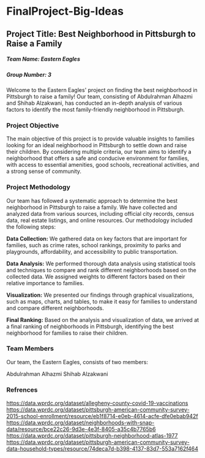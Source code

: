 # FinalProject-Big-Ideas
## Project Title: Best Neighborhood in Pittsburgh to Raise a Family
##### Team Name: Eastern Eagles
##### Group Number: 3

Welcome to the Eastern Eagles' project on finding the best neighborhood in Pittsburgh to raise a family! Our team, consisting of Abdulrahman Alhazmi and Shihab Alzakwani, has conducted an in-depth analysis of various factors to identify the most family-friendly neighborhood in Pittsburgh.

### Project Objective
The main objective of this project is to provide valuable insights to families looking for an ideal neighborhood in Pittsburgh to settle down and raise their children. By considering multiple criteria, our team aims to identify a neighborhood that offers a safe and conducive environment for families, with access to essential amenities, good schools, recreational activities, and a strong sense of community.

### Project Methodology
Our team has followed a systematic approach to determine the best neighborhood in Pittsburgh to raise a family. We have collected and analyzed data from various sources, including official city records, census data, real estate listings, and online resources. Our methodology included the following steps:

**Data Collection:** We gathered data on key factors that are important for families, such as crime rates, school rankings, proximity to parks and playgrounds, affordability, and accessibility to public transportation.

**Data Analysis:** We performed thorough data analysis using statistical tools and techniques to compare and rank different neighborhoods based on the collected data. We assigned weights to different factors based on their relative importance to families.

**Visualization:** We presented our findings through graphical visualizations, such as maps, charts, and tables, to make it easy for families to understand and compare different neighborhoods.

**Final Ranking:** Based on the analysis and visualization of data, we arrived at a final ranking of neighborhoods in Pittsburgh, identifying the best neighborhood for families to raise their children.

### Team Members
Our team, the Eastern Eagles, consists of two members:

Abdulrahman Alhazmi
Shihab Alzakwani

### Refrences
https://data.wprdc.org/dataset/allegheny-county-covid-19-vaccinations
https://data.wprdc.org/dataset/pittsburgh-american-community-survey-2015-school-enrollment/resource/eb1f8714-e0eb-4614-acfe-dfe0ebab942f
https://data.wprdc.org/dataset/neighborhoods-with-snap-data/resource/bce22c26-9d3e-4e3f-8405-a35c4b7765b6
https://data.wprdc.org/dataset/pittsburgh-neighborhood-atlas-1977
https://data.wprdc.org/dataset/pittsburgh-american-community-survey-data-household-types/resource/74deca7d-b398-4137-83d7-553a7162f464
